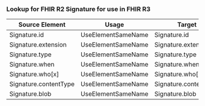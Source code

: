 ### Lookup for FHIR R2 Signature for use in FHIR R3

| Source Element | Usage | Target |
| -------------- | ----- | ------ |
| Signature.id | UseElementSameName | Signature.id |
| Signature.extension | UseElementSameName | Signature.extension |
| Signature.type | UseElementSameName | Signature.type |
| Signature.when | UseElementSameName | Signature.when |
| Signature.who[x] | UseElementSameName | Signature.who[x] |
| Signature.contentType | UseElementSameName | Signature.contentType |
| Signature.blob | UseElementSameName | Signature.blob |
